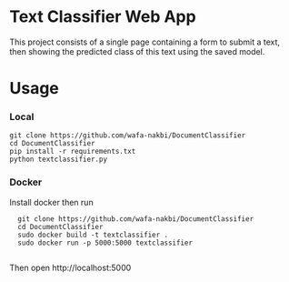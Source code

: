 # Text Classifier Web App
This project consists of a single page containing a form to submit a text, then showing the predicted class of this text using 
the saved model. 

# Usage
### Local 
  ```
  git clone https://github.com/wafa-nakbi/DocumentClassifier
  cd DocumentClassifier
  pip install -r requirements.txt
  python textclassifier.py
  ```
### Docker
Install docker then run
```
  git clone https://github.com/wafa-nakbi/DocumentClassifier
  cd DocumentClassifier
  sudo docker build -t textclassifier .
  sudo docker run -p 5000:5000 textclassifier
    
```
Then open  http://localhost:5000
  



